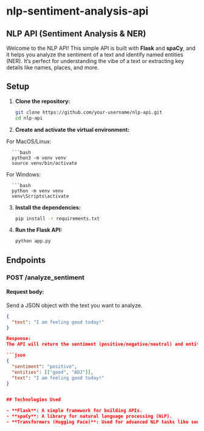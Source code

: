# nlp-sentiment-analysis-api

## NLP API (Sentiment Analysis & NER)

Welcome to the NLP API! This simple API is built with **Flask** and **spaCy**, and it helps you analyze the sentiment of a text and identify named entities (NER). It’s perfect for understanding the vibe of a text or extracting key details like names, places, and more.

## Setup

1. **Clone the repository:**

   ```bash
   git clone https://github.com/your-username/nlp-api.git
   cd nlp-api

2. **Create and activate the virtual environment:**

For MacOS/Linux:

      ```bash
      python3 -m venv venv
      source venv/bin/activate


For Windows:

      ```bash
      python -m venv venv
      venv\Scripts\activate

3. **Install the dependencies:**

   ```bash
   pip install -r requirements.txt


4. **Run the Flask API:**

   ```bash
   python app.py


## Endpoints

### POST /analyze_sentiment

#### Request body:
Send a JSON object with the text you want to analyze.

```json
{
  "text": "I am feeling good today!"
}

Response:
The API will return the sentiment (positive/negative/neutral) and entities (like people, places, or dates) found in the text.

```json
{
  "sentiment": "positive",
  "entities": [["good", "ADJ"]],
  "text": "I am feeling good today!"
}


## Technologies Used

- **Flask**: A simple framework for building APIs.
- **spaCy**: A library for natural language processing (NLP).
- **Transformers (Hugging Face)**: Used for advanced NLP tasks like sentiment analysis and named entity recognition (NER).

